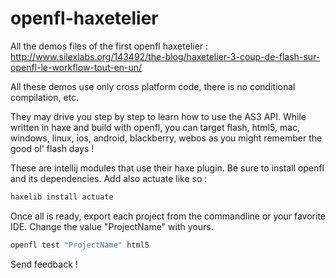 openfl-haxetelier
=================

All the demos files of the first openfl haxetelier : http://www.silexlabs.org/143492/the-blog/haxetelier-3-coup-de-flash-sur-openfl-le-workflow-tout-en-un/

All these demos use only cross platform code, there is no conditional compilation, etc.

They may drive you step by step to learn how to use the AS3 API.
While written in haxe and build with openfl, you can target flash, html5, mac, windows, linux, ios, android, blackberry, webos as you might remember the good ol' flash days !

These are intellij modules that use their haxe plugin.
Be sure to install openfl and its dependencies.
Add also actuate like so : 

```haxe
haxelib install actuate
```

Once all is ready, export each project from the commandline or your favorite IDE.
Change the value "ProjectName" with yours.

```haxe
openfl test "ProjectName" html5
```

Send feedback !